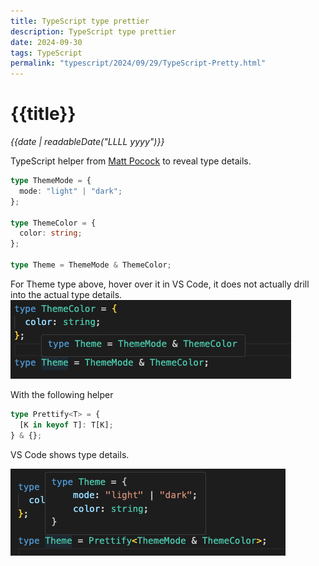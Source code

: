 ```yaml
---
title: TypeScript type prettier
description: TypeScript type prettier
date: 2024-09-30
tags: TypeScript
permalink: "typescript/2024/09/29/TypeScript-Pretty.html"
---
```


# {{title}}

*{{date | readableDate("LLLL yyyy")}}*

TypeScript helper from [Matt Pocock](https://twitter.com/mattpocockuk) to reveal type details.

```typescript
type ThemeMode = {
  mode: "light" | "dark";
};

type ThemeColor = {
  color: string;
};

type Theme = ThemeMode & ThemeColor;
```

For Theme type above, hover over it in VS Code, it does not actually drill into the actual type details.
<img eleventy:ignore src="https://github.com/StormHub/stormhub/blob/main/resources/2024-09-30/type.png?raw=true" alt="VS code no types">

With the following helper

```typescript
type Prettify<T> = {
  [K in keyof T]: T[K];
} & {};
```

VS Code shows type details.

<img eleventy:ignore src="https://github.com/StormHub/stormhub/blob/main/resources/2024-09-30/prettier.png?raw=true" alt="VS code with types">


